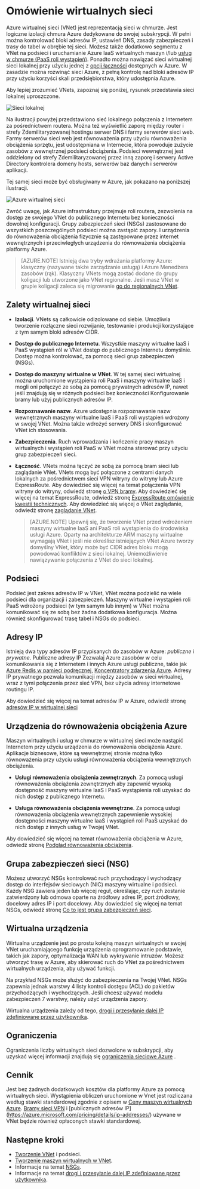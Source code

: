 <properties
   pageTitle="Omówienie Azure wirtualnej sieci (VNet)"
   description="Więcej informacji na temat wirtualnych sieci (VNets) platformy Azure."
   services="virtual-network"
   documentationCenter="na"
   authors="jimdial"
   manager="carmonm"
   editor="tysonn" />
<tags
   ms.service="virtual-network"
   ms.devlang="na"
   ms.topic="get-started-article"
   ms.tgt_pltfrm="na"
   ms.workload="infrastructure-services"
   ms.date="03/15/2016"
   ms.author="jdial" />

# <a name="virtual-network-overview"></a>Omówienie wirtualnych sieci

Azure wirtualnej sieci (VNet) jest reprezentacją sieci w chmurze.  Jest logiczne izolacji chmura Azure dedykowane do swojej subskrypcji. W pełni można kontrolować bloki adresów IP, ustawień DNS, zasady zabezpieczeń i trasy do tabel w obrębie tej sieci. Możesz także dodatkowo segmentu z VNet na podsieci i uruchamianie Azure IaaS wirtualnych maszyn i/lub [usług w chmurze (PaaS roli wystąpień)](../cloud-services/cloud-services-choose-me.md). Ponadto można nawiązać sieci wirtualnej sieci lokalnej przy użyciu jednej z [opcji łączności](../vpn-gateway/vpn-gateway-about-vpngateways.md#site-to-site-and-multi-site) dostępnych w Azure. W zasadzie można rozwinąć sieci Azure, z pełną kontrolę nad bloki adresów IP przy użyciu korzyści skali przedsiębiorstwa, który udostępnia Azure.

Aby lepiej zrozumieć VNets, zapoznaj się poniżej, rysunek przedstawia sieci lokalnej uproszczone.

![Sieci lokalnej](./media/virtual-networks-overview/figure01.png)

Na ilustracji powyżej przedstawiono sieć lokalnego połączenia z Internetem za pośrednictwem routera. Można też wyświetlić zaporę między router i strefy Zdemilitaryzowanej hostingu serwer DNS i farmy serwerów sieci web. Farmy serwerów sieci web jest równoważenia przy użyciu równoważenia obciążenia sprzętu, jest udostępniana w Internecie, która powoduje zużycie zasobów z wewnętrznej podsieci obciążenia. Podsieci wewnętrznej jest oddzielony od strefy Zdemilitaryzowanej przez inną zaporę i serwery Active Directory kontrolera domeny hosts, serwerów baz danych i serwerów aplikacji.

Tej samej sieci może być obsługiwany w Azure, jak pokazano na poniższej ilustracji.

![Azure wirtualnej sieci](./media/virtual-networks-overview/figure02.png)

Zwróć uwagę, jak Azure infrastruktury przejmuje roli routera, zezwolenia na dostęp ze swojego VNet do publicznego Internetu bez konieczności dowolnej konfiguracji. Grupy zabezpieczeń sieci (NSGs) zastosowane do wszystkich poszczególnych podsieci można zastąpić zapory. I urządzenia do równoważenia obciążenia fizycznie są zastępowane przez internet wewnętrznych i przeciwległych urządzenia do równoważenia obciążenia platformy Azure.

>[AZURE.NOTE] Istnieją dwa tryby wdrażania platformy Azure: klasyczny (nazywane także zarządzanie usługą) i Azure Menedżera zasobów (rąk). Klasyczny VNets mogą zostać dodane do grupy koligacji lub utworzone jako VNet regionalne. Jeśli masz VNet w grupie koligacji zaleca się migrowanie [go do regionalnych VNet](virtual-networks-migrate-to-regional-vnet.md).

## <a name="virtual-network-benefits"></a>Zalety wirtualnej sieci

- **Izolacji**. VNets są całkowicie odizolowane od siebie. Umożliwia tworzenie rozłączne sieci rozwijanie, testowanie i produkcji korzystające z tym samym bloki adresów CIDR.

- **Dostęp do publicznego Internetu**. Wszystkie maszyny wirtualne IaaS i PaaS wystąpień ról w VNet dostęp do publicznego Internetu domyślnie. Dostęp można kontrolować, za pomocą sieci grup zabezpieczeń (NSGs).

- **Dostęp do maszyny wirtualne w VNet**. W tej samej sieci wirtualnej można uruchomione wystąpienia roli PaaS i maszyny wirtualne IaaS i mogli oni połączyć ze sobą za pomocą prywatnych adresów IP, nawet jeśli znajdują się w różnych podsieci bez konieczności Konfigurowanie bramy lub użyj publicznych adresów IP.

- **Rozpoznawanie nazw**. Azure udostępnia rozpoznawanie nazw wewnętrznych maszyny wirtualne IaaS i PaaS roli wystąpień wdrożony w swojej VNet. Można także wdrożyć serwery DNS i skonfigurować VNet ich stosowania.

- **Zabezpieczenia**. Ruch wprowadzania i kończenie pracy maszyn wirtualnych i wystąpień roli PaaS w VNet można sterować przy użyciu grup zabezpieczeń sieci.

- **Łączność**. VNets można łączyć ze sobą za pomocą bram sieci lub zaglądanie VNet. VNets mogą być połączone z centrami danych lokalnych za pośrednictwem sieci VPN witryny do witryny lub Azure ExpressRoute. Aby dowiedzieć się więcej na temat połączenia VPN witryny do witryny, odwiedź stronę [o VPN bramy](../vpn-gateway/vpn-gateway-about-vpngateways.md#site-to-site-and-multi-site). Aby dowiedzieć się więcej na temat ExpressRoute, odwiedź stronę [ExpressRoute omówienie kwestii technicznych](../expressroute/expressroute-introduction.md). Aby dowiedzieć się więcej o VNet zaglądanie, odwiedź stronę [zaglądanie VNet](virtual-network-peering-overview.md).

    >[AZURE.NOTE] Upewnij się, że tworzenie VNet przed wdrożeniem maszyny wirtualne IaaS ani PaaS roli wystąpienia do środowiska usługi Azure. Oparty na architekturze ARM maszyny wirtualne wymagają VNet i jeśli nie określisz istniejących VNet Azure tworzy domyślny VNet, który może być CIDR adres bloku mogą powodować konfliktów z sieci lokalnej. Uniemożliwienie nawiązywanie połączenia z VNet do sieci lokalnej.

## <a name="subnets"></a>Podsieci

Podsieć jest zakres adresów IP w VNet, VNet można podzielić na wiele podsieci dla organizacji i zabezpieczeń. Maszyny wirtualne i wystąpień roli PaaS wdrożony podsieci (w tym samym lub innym) w VNet można komunikować się ze sobą bez żadna dodatkowa konfiguracja. Można również skonfigurować trasę tabel i NSGs do podsieci.

## <a name="ip-addresses"></a>Adresy IP


Istnieją dwa typy adresów IP przypisanych do zasobów w Azure: *publiczne* i *prywatne*. Publiczne adresy IP Zezwalaj Azure zasobów w celu komunikowania się z Internetem i innych Azure usługi publiczne, takie jak [Azure Redis w pamięci podręcznej](https://azure.microsoft.com/services/cache/), [Koncentratory zdarzenia Azure](https://azure.microsoft.com/documentation/services/event-hubs/). Adresy IP prywatnego pozwala komunikacji między zasobów w sieci wirtualnej, wraz z tymi połączenia przez sieć VPN, bez użycia adresy internetowe routingu IP.

Aby dowiedzieć się więcej na temat adresów IP w Azure, odwiedź stronę [adresów IP w wirtualnej sieci](virtual-network-ip-addresses-overview-arm.md)

## <a name="azure-load-balancers"></a>Urządzenia do równoważenia obciążenia Azure

Maszyn wirtualnych i usług w chmurze w wirtualnej sieci może nastąpić Internetem przy użyciu urządzenia do równoważenia obciążenia Azure. Aplikacje biznesowe, które są wewnętrznej stronie można tylko równoważenia przy użyciu usługi równoważenia obciążenia wewnętrznych obciążenia.

- **Usługi równoważenia obciążenia zewnętrznych**. Za pomocą usługi równoważenia obciążenia zewnętrznych aby zapewnić wysoką dostępność maszyny wirtualne IaaS i PaaS wystąpienia roli uzyskać do nich dostęp z publicznego Internetu.

- **Usługa równoważenia obciążenia wewnętrzne**. Za pomocą usługi równoważenia obciążenia wewnętrznych zapewnienie wysokiej dostępności maszyny wirtualne IaaS i wystąpień roli PaaS uzyskać do nich dostęp z innych usług w Twojej VNet.

Aby dowiedzieć się więcej na temat równoważenia obciążenia w Azure, odwiedź stronę [Podgląd równoważenia obciążenia](../load-balancer/load-balancer-overview.md).

## <a name="network-security-group-nsg"></a>Grupa zabezpieczeń sieci (NSG)

Możesz utworzyć NSGs kontrolować ruch przychodzący i wychodzący dostęp do interfejsów sieciowych (NIC) maszyny wirtualne i podsieci. Każdy NSG zawiera jeden lub więcej reguł, określając, czy ruch zostanie zatwierdzony lub odmowa oparte na źródłowy adres IP, port źródłowy, docelowy adres IP i port docelowy. Aby dowiedzieć się więcej na temat NSGs, odwiedź stronę [Co to jest grupa zabezpieczeń sieci](virtual-networks-nsg.md).

## <a name="virtual-appliances"></a>Wirtualna urządzenia

Wirtualna urządzenie jest po prostu kolejną maszyn wirtualnych w swojej VNet uruchamiającego funkcję urządzenia oprogramowanie podstawie, takich jak zapory, optymalizacja WAN lub wykrywanie intruzów. Możesz utworzyć trasę w Azure, aby skierować ruch do VNet za pośrednictwem wirtualnych urządzenia, aby używać funkcji.

Na przykład NSGs może służyć do zabezpieczenia na Twojej VNet. NSGs zapewnia jednak warstwy 4 listy kontroli dostępu (ACL) do pakietów przychodzących i wychodzących. Jeśli chcesz używać modelu zabezpieczeń 7 warstwy, należy użyć urządzenia zapory.

Wirtualna urządzenia zależy od tego, [drogi i przesyłanie dalej IP zdefiniowane przez użytkownika](virtual-networks-udr-overview.md).

## <a name="limits"></a>Ograniczenia
Ograniczenia liczby wirtualnych sieci dozwolone w subskrypcji, aby uzyskać więcej informacji znajdują się [ograniczenia sieciowe Azure](../azure-subscription-service-limits.md#networking-limits) .

## <a name="pricing"></a>Cennik
Jest bez żadnych dodatkowych kosztów dla platformy Azure za pomocą wirtualnych sieci. Wystąpienia obliczeń uruchomione w Vnet jest rozliczana według stawki standardowej zgodnie z opisem w [Ceny maszyn wirtualnych Azure](https://azure.microsoft.com/pricing/details/virtual-machines/). [Bramy sieci VPN](https://azure.microsoft.com/pricing/details/vpn-gateway/) i [publicznych adresów IP] (https://azure.microsoft.com/pricing/details/ip-addresses/) używane w VNet będzie również opłaconych stawki standardowej.

## <a name="next-steps"></a>Następne kroki

- [Tworzenie VNet](virtual-networks-create-vnet-arm-pportal.md) i podsieci.
- [Tworzenie maszyn wirtualnych w VNet](../virtual-machines/virtual-machines-windows-hero-tutorial.md).
- Informacje na temat [NSGs](virtual-networks-nsg.md).
- Informacje na temat [drogi i przesyłanie dalej IP zdefiniowane przez użytkownika](virtual-networks-udr-overview.md).
